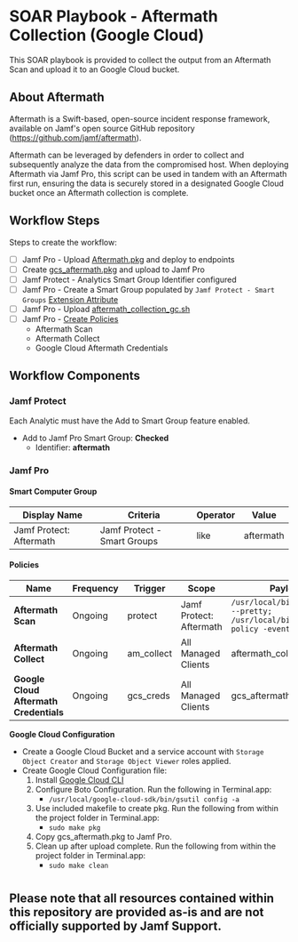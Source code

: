 # SOAR Playbook - Aftermath Collection (Google Cloud)

This SOAR playbook is provided to collect the output from an Aftermath Scan and upload it to an Google Cloud bucket.

## About Aftermath

Aftermath is a Swift-based, open-source incident response framework, available on Jamf's open source GitHub repository (https://github.com/jamf/aftermath).

Aftermath can be leveraged by defenders in order to collect and subsequently analyze the data from the compromised host. When deploying Aftermath via Jamf Pro, this script can be used in tandem with an Aftermath first run, ensuring the data is securely stored in a designated Google Cloud bucket once an Aftermath collection is complete.

## Workflow Steps

Steps to create the workflow:

- [ ] Jamf Pro - Upload [Aftermath.pkg](https://github.com/jamf/aftermath/releases) and deploy to endpoints
- [ ] Create [gcs_aftermath.pkg](#gcs_pkg) and upload to Jamf Pro 
- [ ] Jamf Protect - Analytics Smart Group Identifier configured
- [ ] Jamf Pro - Create a Smart Group populated by `Jamf Protect - Smart Groups` [Extension Attribute](https://docs.jamf.com/jamf-protect/documentation/Setting_Up_Analytic_Remediation_With_Jamf_Pro.html#task-7832) 
- [ ] Jamf Pro - Upload [aftermath_collection_gc.sh](./aftermath_collection_gc.sh)
- [ ] Jamf Pro - [Create Policies](#policies)
    - Aftermath Scan
    - Aftermath Collect
    - Google Cloud Aftermath Credentials

## Workflow Components
### Jamf Protect

Each Analytic must have the Add to Smart Group feature enabled. 

- Add to Jamf Pro Smart Group: **Checked**
    - Identifier: **aftermath**

### Jamf Pro
#### Smart Computer Group

|Display Name|Criteria|Operator|Value|
|------------|--------|--------|-----|
|Jamf Protect: Aftermath|Jamf Protect - Smart Groups|like|aftermath

####  <a id="policies"></a>Policies

|Name|Frequency|Trigger|Scope|Payload|
|----|---------|-------|-----|-------|
|**Aftermath Scan**|Ongoing|protect|Jamf Protect: Aftermath|`/usr/local/bin/aftermath --pretty; /usr/local/bin/jamf policy -event am_collect`
|**Aftermath Collect**|Ongoing|am_collect|All Managed Clients|aftermath_collection_gc.sh
|**Google Cloud Aftermath Credentials**|Ongoing|gcs_creds|All Managed Clients|gcs_aftermath.pkg

**Google Cloud Configuration**

- Create a Google Cloud Bucket and a service account with `Storage Object Creator` and `Storage Object Viewer` roles applied.
- Create <a id="gcs_pkg"></a>Google Cloud Configuration file:
    1. Install [Google Cloud CLI](https://cloud.google.com/storage/docs/gsutil_install)
    2. Configure Boto Configuration. Run the following in Terminal.app:
        - `/usr/local/google-cloud-sdk/bin/gsutil config -a`
    3. Use included makefile to create pkg. Run the following from within the project folder in Terminal.app:
        - `sudo make pkg`
    4. Copy gcs_aftermath.pkg to Jamf Pro.
    5. Clean up after upload complete. Run the following from within the project folder in Terminal.app:
        - `sudo make clean`
#
## Please note that all resources contained within this repository are provided as-is and are not officially supported by Jamf Support.